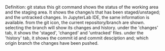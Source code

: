 Definition: git status
this git command shows the status of the working area and the staging area.  It shows the change/s that has been staged/unstaged; and the untracked changes.
In JupyterLab IDE, the same information is available.  from the git icon,  the current repository/branch are shown.  selecting the branch will show its changes and history.  under the 'changes' tab, it shows the 'staged', 'changed' and 'untracked' files. under the 'history' tab, it shows the commit id and commit desciption and;  which origin branch the changes have been pushed.
